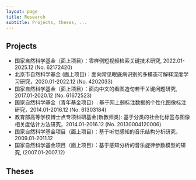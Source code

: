 ```yaml
---
layout: page
title: Research
subtitle: Projects, theses, ...
---
```


## Projects

+ 国家自然科学基金（面上项目）：零样例短视频检索关键技术研究, 2022.01-2025.12 (No. 62172420)
+ 北京市自然科学基金 (面上项目)：面向常见眼底病识别的多模态可解释深度学习研究，2020.01-2022.12 (No. 4202033)
+ 国家自然科学基金（面上项目）：面向中文的看图造句若干关键问题研究, 2017.01-2020.12 (No. 61672523)
+ 国家自然科学基金（青年基金项目）: 基于网上弱标注数据的个性化图像标注研究，2014.01-2016.12 (No. 61303184)
+ 教育部高等学校博士点专项科研基金(新教师类): 基于分类的社会化标签与图像相关度估计方法研究，2014.01-2016.12 (No. 20130004120006)
+ 国家自然科学基金项目（面上项目）：基于听觉感知的音乐结构分析研究，2009.01-2011.12
+ 国家自然科学基金项目（面上项目）：基于感知分析的音乐旋律参数模型的研究, (2007.01-2007.12)

## Theses

